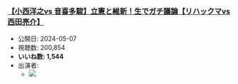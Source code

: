 ### [【小西洋之vs 音喜多駿】立憲と維新！生でガチ議論【リハックマvs西田亮介】](https://www.youtube.com/watch?v=3OxEiAdoKJc)
-   公開日: 2024-05-07
-   視聴数: 200,854
-   **いいね数: 1,544**
-   出演者: 
    - [![](https://img.youtube.com/vi/3OxEiAdoKJc/hqdefault.jpg)](https://www.youtube.com/watch?v=3OxEiAdoKJc)
